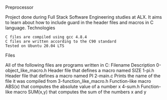 Preprocessor

Project done during Full Stack Software Engineering studies at ALX. 
It aims to learn about how to include guard in the header files and macros in C language.
Technologies

    C files are compiled using gcc 4.8.4
    C files are written according to the C90 standard
    Tested on Ubuntu 20.04 LTS

Files

All of the following files are programs written in C:
Filename					Description
0-object_like_macro.h		Header file that defines a macro named SIZE
1-pi.h				Header file that defines a macro named PI
2-main.c			Prints the name of the file it was compiled from
3-function_like_macro.h		Function-like macro ABS(x) that computes the absolute value of a number x
4-sum.h				Function-like macro SUM(x,y) that computes the sum of the numbers x and y
